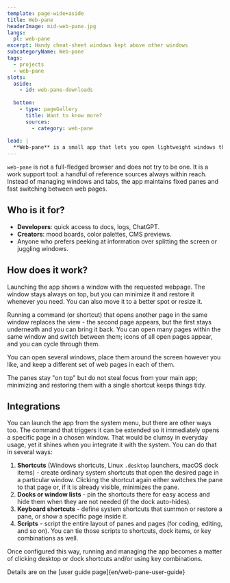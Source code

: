 ```yaml
---
template: page-wide+aside
title: Web-pane
headerImage: mid-web-pane.jpg
langs:
  pl: web-pane
excerpt: Handy cheat-sheet windows kept above other windows
subcategoryName: Web-pane
tags:
  - projects
  - web-pane
slots:
  aside:
    - id: web-pane-downloads
    
  bottom:
    - type: pageGallery
      title: Want to know more?
      sources:
        - category: web-pane
        
lead: |
  **Web-pane** is a small app that lets you open lightweight windows that stay always on top of other windows. Each window can host multiple websites so you can switch between them comfortably. The goal is to keep reference text (documentation, logs, ChatGPT) visible while you work elsewhere, but it also suits other uses, like keeping a compact translator or messenger window handy.
---
```

`web-pane` is not a full-fledged browser and does not try to be one. It is a work support tool: a handful of reference sources always within reach. Instead of managing windows and tabs, the app maintains fixed panes and fast switching between web pages.

## Who is it for?

- **Developers**: quick access to docs, logs, ChatGPT.
- **Creators**: mood boards, color palettes, CMS previews.
- Anyone who prefers peeking at information over splitting the screen or juggling windows.

## How does it work?

Launching the app shows a window with the requested webpage. The window stays always on top, but you can minimize it and restore it whenever you need. You can also move it to a better spot or resize it.

<block id="web-pane" type="media" template="lightbox-image" src="web-pane.png" title="On the right, a floating Web-pane window with Plank docks on the sides showing the pages defined for that pane" />

Running a command (or shortcut) that opens another page in the same window replaces the view - the second page appears, but the first stays underneath and you can bring it back. You can open many pages within the same window and switch between them; icons of all open pages appear, and you can cycle through them.

<block id="web-pane" type="media" template="lightbox-image" src="web-pane-switcher.png" title="On the right, a floating Web-pane window with Plank docks on the sides showing the pages defined for that pane" />

You can open several windows, place them around the screen however you like, and keep a different set of web pages in each of them.

<block id="web-pane" type="media" template="lightbox-image" src="web-pane-2-panes.png" title="On the right, a floating Web-pane window with Plank docks on the sides showing the pages defined for that pane" />

The panes stay "on top" but do not steal focus from your main app; minimizing and restoring them with a single shortcut keeps things tidy.

## Integrations

You can launch the app from the system menu, but there are other ways too. The command that triggers it can be extended so it immediately opens a specific page in a chosen window. That would be clumsy in everyday usage, yet it shines when you integrate it with the system. You can do that in several ways:
1. **Shortcuts** (Windows shortcuts, Linux `.desktop` launchers, macOS dock items) - create ordinary system shortcuts that open the desired page in a particular window. Clicking the shortcut again either switches the pane to that page or, if it is already visible, minimizes the pane.
2. **Docks or window lists** - pin the shortcuts there for easy access and hide them when they are not needed (if the dock auto-hides).
3. **Keyboard shortcuts** - define system shortcuts that summon or restore a pane, or show a specific page inside it.
4. **Scripts** - script the entire layout of panes and pages (for coding, editing, and so on). You can tie those scripts to shortcuts, dock items, or key combinations as well.

Once configured this way, running and managing the app becomes a matter of clicking desktop or dock shortcuts and/or using key combinations.

Details are on the [user guide page]{en/web-pane-user-guide}

